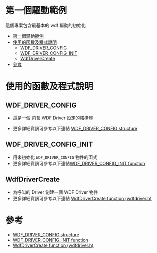 # 第一個驅動範例

這個專案包含最基本的 wdf 驅動的初始化

- [第一個驅動範例](#第一個驅動範例)
- [使用的函數及程式說明](#使用的函數及程式說明)
  - [WDF\_DRIVER\_CONFIG](#wdf_driver_config)
  - [WDF\_DRIVER\_CONFIG\_INIT](#wdf_driver_config_init)
  - [WdfDriverCreate](#wdfdrivercreate)
- [參考](#參考)

# 使用的函數及程式說明

## WDF_DRIVER_CONFIG

- 這是一個 包含 WDF Driver 設定的結構體

- 更多詳細資訊可參考以下連結 [WDF_DRIVER_CONFIG structure](https://learn.microsoft.com/en-us/windows-hardware/drivers/ddi/wdfdriver/ns-wdfdriver-_wdf_driver_config)

## WDF_DRIVER_CONFIG_INIT

- 用來初始化 `WDF_DRIVER_CONFIG` 物件的函式
- 更多詳細資訊可參考以下連結[WDF_DRIVER_CONFIG_INIT function](https://learn.microsoft.com/en-us/windows-hardware/drivers/ddi/wdfdriver/nf-wdfdriver-wdf_driver_config_init)

## WdfDriverCreate

- 為呼叫的 Driver 創建一個 WDF Driver 物件
- 更多詳細資訊可參考以下連結 [WdfDriverCreate function (wdfdriver.h)](https://learn.microsoft.com/en-us/windows-hardware/drivers/ddi/wdfdriver/nf-wdfdriver-wdfdrivercreate)

# 參考

- [WDF_DRIVER_CONFIG structure](https://learn.microsoft.com/en-us/windows-hardware/drivers/ddi/wdfdriver/ns-wdfdriver-_wdf_driver_config)
- [WDF_DRIVER_CONFIG_INIT function](https://learn.microsoft.com/en-us/windows-hardware/drivers/ddi/wdfdriver/nf-wdfdriver-wdf_driver_config_init)
- [WdfDriverCreate function (wdfdriver.h)](https://learn.microsoft.com/en-us/windows-hardware/drivers/ddi/wdfdriver/nf-wdfdriver-wdfdrivercreate)
